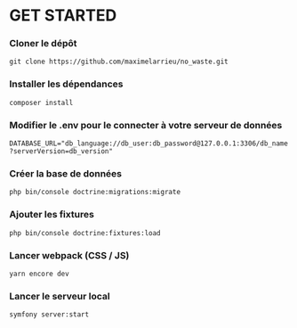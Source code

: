 # GET STARTED
### Cloner le dépôt
`git clone https://github.com/maximelarrieu/no_waste.git`

### Installer les dépendances
`composer install`

### Modifier le .env pour le connecter à votre serveur de données
`DATABASE_URL="db_language://db_user:db_password@127.0.0.1:3306/db_name?serverVersion=db_version"`

### Créer la base de données
`php bin/console doctrine:migrations:migrate`

### Ajouter les fixtures
`php bin/console doctrine:fixtures:load`

### Lancer webpack (CSS / JS)
`yarn encore dev`

### Lancer le serveur local
`symfony server:start`